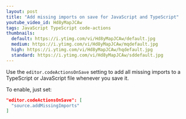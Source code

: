 ```yaml
---
layout: post
title: "Add missing imports on save for JavaScript and TypeScript"
youtube_video_id: Hd8yMapJCAw
tags: JavaScript TypeScript code-actions
thumbnails:
  default: https://i.ytimg.com/vi/Hd8yMapJCAw/default.jpg
  medium: https://i.ytimg.com/vi/Hd8yMapJCAw/mqdefault.jpg
  high: https://i.ytimg.com/vi/Hd8yMapJCAw/hqdefault.jpg
  standard: https://i.ytimg.com/vi/Hd8yMapJCAw/sddefault.jpg
---
```


Use the `editor.codeActionsOnSave` setting to add all missing imports to a TypeScript or JavaScript file whenever you save it.

To enable, just set:

```json
"editor.codeActionsOnSave": [
  "source.addMissingImports"
]
```
